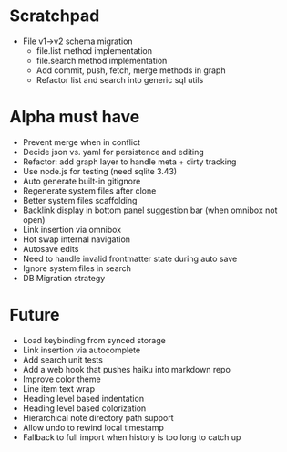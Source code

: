 # Scratchpad

- File v1->v2 schema migration
  - file.list method implementation
  - file.search method implementation
  - Add commit, push, fetch, merge methods in graph
  - Refactor list and search into generic sql utils

# Alpha must have

- Prevent merge when in conflict
- Decide json vs. yaml for persistence and editing
- Refactor: add graph layer to handle meta + dirty tracking
- Use node.js for testing (need sqlite 3.43)
- Auto generate built-in gitignore
- Regenerate system files after clone
- Better system files scaffolding
- Backlink display in bottom panel suggestion bar (when omnibox not open)
- Link insertion via omnibox
- Hot swap internal navigation
- Autosave edits
- Need to handle invalid frontmatter state during auto save
- Ignore system files in search
- DB Migration strategy

# Future

- Load keybinding from synced storage
- Link insertion via autocomplete
- Add search unit tests
- Add a web hook that pushes haiku into markdown repo
- Improve color theme
- Line item text wrap
- Heading level based indentation
- Heading level based colorization
- Hierarchical note directory path support
- Allow undo to rewind local timestamp
- Fallback to full import when history is too long to catch up
